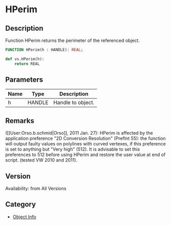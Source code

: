 # HPerim

## Description
Function HPerim returns the perimeter of the referenced object.

```pascal
FUNCTION HPerim(h : HANDLE): REAL;
```

```python
def vs.HPerim(h):
    return REAL
```

## Parameters
|Name|Type|Description|
|---|---|---|
|h|HANDLE|Handle to object.|

## Remarks
([[User:Orso.b.schmid|Orso]], 2011 Jan. 27): HPerim is affected by the application preference "2D Conversion Resolution" (PrefInt 55): the function will output faulty values on polylines with curved vertexes, if this preference is set to anything but "Very high" (512). It is advisable to set this preferences to 512 before using HPerim and restore the user value at end of script. (tested VW 2010 and 2011).

## Version
Availability: from All Versions

## Category
* [Object Info](../Categories/Object%20Info.md)
